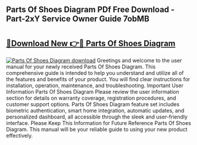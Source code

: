 ## Parts Of Shoes Diagram PDf Free Download - Part-2xY Service Owner Guide 7obMB

# <h2><a href="http://dfqc3a.blite.top/?on=Parts+Of+Shoes+Diagram">🔗Download New 👉🔴 Parts Of Shoes Diagram</a></h2>

[![Parts Of Shoes Diagram download](https://i.imgur.com/lujVjoI.png)](http://dfqc3a.blite.top/?on=Parts+Of+Shoes+Diagram)
Greetings and welcome to the user manual for your newly received Parts Of Shoes Diagram. This comprehensive guide is intended to help you understand and utilize all of the features and benefits of your product. You will find clear instructions for installation, operation, maintenance, and troubleshooting. Important User Information Parts Of Shoes Diagram Please review the user information section for details on warranty coverage, registration procedures, and customer support options. Parts Of Shoes Diagram feature set includes biometric authentication, smart home integration, automatic updates, and personalized dashboard, all accessible through the sleek and user-friendly interface. Please Keep This Information for Future Reference Parts Of Shoes Diagram. This manual will be your reliable guide to using your new product effectively.

